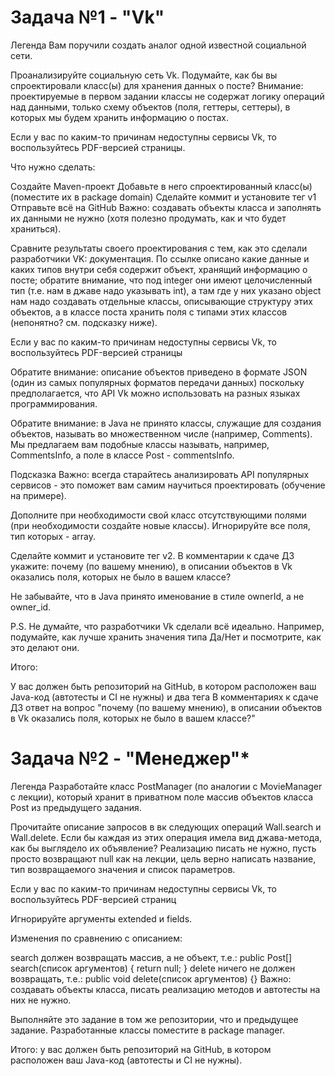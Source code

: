 # Задача №1 - "Vk"

Легенда
Вам поручили создать аналог одной известной социальной сети.



Проанализируйте социальную сеть Vk. Подумайте, как бы вы спроектировали класс(ы) для хранения данных о посте? Внимание: проектируемые в первом задании классы не содержат логику операций над данными, только схему объектов (поля, геттеры, сеттеры), в которых мы будем хранить информацию о постах.

Если у вас по каким-то причинам недоступны сервисы Vk, то воспользуйтесь PDF-версией страницы.

Что нужно сделать:

Создайте Maven-проект
Добавьте в него спроектированный класс(ы) (поместите их в package domain)
Сделайте коммит и установите тег v1
Отправьте всё на GitHub
Важно: создавать объекты класса и заполнять их данными не нужно (хотя полезно продумать, как и что будет храниться).

Сравните результаты своего проектирования с тем, как это сделали разработчики VK: документация. По ссылке описано какие данные и каких типов внутри себя содержит объект, хранящий информацию о посте; обратите внимание, что под integer они имеют целочисленный тип (т.е. нам в джаве надо указывать int), а там где у них указано object нам надо создавать отдельные классы, описывающие структуру этих объектов, а в классе поста хранить поля с типами этих классов (непонятно? см. подсказку ниже).

Если у вас по каким-то причинам недоступны сервисы Vk, то воспользуйтесь PDF-версией страницы

Обратите внимание: описание объектов приведено в формате JSON (один из самых популярных форматов передачи данных) поскольку предполагается, что API Vk можно использовать на разных языках программирования.

Обратите внимание: в Java не принято классы, служащие для создания объектов, называть во множественном числе (например, Comments). Мы предлагаем вам подобные классы называть, например, CommentsInfo, а поле в классе Post - commentsInfo.

Подсказка
Важно: всегда старайтесь анализировать API популярных сервисов - это поможет вам самим научиться проектировать (обучение на примере).

Дополните при необходимости свой класс отсутствующими полями (при необходимости создайте новые классы). Игнорируйте все поля, тип которых - array.

Сделайте коммит и установите тег v2. В комментарии к сдаче ДЗ укажите: почему (по вашему мнению), в описании объектов в Vk оказались поля, которых не было в вашем классе?

Не забывайте, что в Java принято именование в стиле ownerId, а не owner_id.

P.S. Не думайте, что разработчики Vk сделали всё идеально. Например, подумайте, как лучше хранить значения типа Да/Нет и посмотрите, как это делают они.

Итого:

У вас должен быть репозиторий на GitHub, в котором расположен ваш Java-код (автотесты и CI не нужны) и два тега
В комментариях к сдаче ДЗ ответ на вопрос "почему (по вашему мнению), в описании объектов в Vk оказались поля, которых не было в вашем классе?"


# Задача №2 - "Менеджер"*



Легенда
Разработайте класс PostManager (по аналогии с MovieManager с лекции), который хранит в приватном поле массив объектов класса Post из предыдущего задания.

Прочитайте описание запросов в вк следующих операций Wall.search и Wall.delete. Если бы каждая из этих операция имела вид джава-метода, как бы выглядело их объявление? Реализацию писать не нужно, пусть просто возвращают null как на лекции, цель верно написать название, тип возвращаемого значения и список параметров.

Если у вас по каким-то причинам недоступны сервисы Vk, то воспользуйтесь PDF-версией страниц

Игнорируйте аргументы extended и fields.

Изменения по сравнению с описанием:

search должен возвращать массив, а не объект, т.е.: public Post[] search(список аргументов) { return null; }
delete ничего не должен возвращать, т.е.: public void delete(список аргументов) {}
Важно: создавать объекты класса, писать реализацию методов и автотесты на них не нужно.

Выполняйте это задание в том же репозитории, что и предыдущее задание. Разработанные классы поместите в package manager.

Итого: у вас должен быть репозиторий на GitHub, в котором расположен ваш Java-код (автотесты и CI не нужны).
